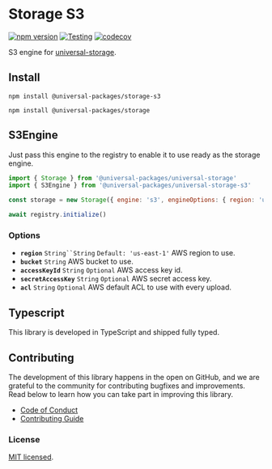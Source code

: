 # Storage S3

[![npm version](https://badge.fury.io/js/@universal-packages%2Fstorage-s3.svg)](https://www.npmjs.com/package/@universal-packages/storage-s3)
[![Testing](https://github.com/universal-packages/universal-storage-s3/actions/workflows/testing.yml/badge.svg)](https://github.com/universal-packages/universal-storage-s3/actions/workflows/testing.yml)
[![codecov](https://codecov.io/gh/universal-packages/universal-storage-s3/branch/main/graph/badge.svg?token=CXPJSN8IGL)](https://codecov.io/gh/universal-packages/universal-storage-s3)

S3 engine for [universal-storage](https://github.com/universal-packages/universal-storage).

## Install

```shell
npm install @universal-packages/storage-s3

npm install @universal-packages/storage
```

## S3Engine

Just pass this engine to the registry to enable it to use ready as the storage engine.

```js
import { Storage } from '@universal-packages/universal-storage'
import { S3Engine } from '@universal-packages/universal-storage-s3'

const storage = new Storage({ engine: 's3', engineOptions: { region: 'us-east-1' } })

await registry.initialize()
```

### Options

- **`region`** ` String``String ` `Default: 'us-east-1'`
  AWS region to use.
- **`bucket`** `String`
  AWS bucket to use.
- **`accessKeyId`** `String` `Optional`
  AWS access key id.
- **`secretAccessKey`** `String` `Optional`
  AWS secret access key.
- **`acl`** `String` `Optional`
  AWS default ACL to use with every upload.

## Typescript

This library is developed in TypeScript and shipped fully typed.

## Contributing

The development of this library happens in the open on GitHub, and we are grateful to the community for contributing bugfixes and improvements. Read below to learn how you can take part in improving this library.

- [Code of Conduct](./CODE_OF_CONDUCT.md)
- [Contributing Guide](./CONTRIBUTING.md)

### License

[MIT licensed](./LICENSE).

